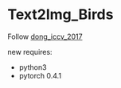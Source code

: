 # Text2Img_Birds
Follow [dong_iccv_2017](https://github.com/woozzu/dong_iccv_2017)

new requires:  
- python3
- pytorch 0.4.1
